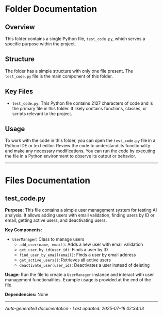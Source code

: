 # Folder Documentation

## Overview
This folder contains a single Python file, `test_code.py`, which serves a specific purpose within the project.

## Structure
The folder has a simple structure with only one file present. The `test_code.py` file is the main component of this folder.

## Key Files
- `test_code.py`: This Python file contains 2127 characters of code and is the primary file in this folder. It likely contains functions, classes, or scripts relevant to the project.

## Usage
To work with the code in this folder, you can open the `test_code.py` file in a Python IDE or text editor. Review the code to understand its functionality and make any necessary modifications. You can run the code by executing the file in a Python environment to observe its output or behavior.

---

# Files Documentation

## test_code.py

**Purpose:** This file contains a simple user management system for testing AI analysis. It allows adding users with email validation, finding users by ID or email, getting active users, and deactivating users.

**Key Components:**
- `UserManager`: Class to manage users
  - `add_user(name, email)`: Adds a new user with email validation
  - `get_user_by_id(user_id)`: Finds a user by ID
  - `find_user_by_email(email)`: Finds a user by email address
  - `get_active_users()`: Retrieves all active users
  - `deactivate_user(user_id)`: Deactivates a user instead of deleting

**Usage:** Run the file to create a `UserManager` instance and interact with user management functionalities. Example usage is provided at the end of the file.

**Dependencies:** None

---
*Auto-generated documentation - Last updated: 2025-07-18 02:34:13*
